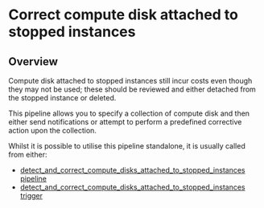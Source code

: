# Correct compute disk attached to stopped instances

## Overview

Compute disk attached to stopped instances still incur costs even though they may not be used; these should be reviewed and either detached from the stopped instance or deleted.

This pipeline allows you to specify a collection of compute disk and then either send notifications or attempt to perform a predefined corrective action upon the collection.

Whilst it is possible to utilise this pipeline standalone, it is usually called from either:
- [detect_and_correct_compute_disks_attached_to_stopped_instances pipeline](https://hub.flowpipe.io/mods/turbot/gcp_thrifty/pipelines/gcp_thrifty.pipeline.detect_and_correct_compute_disks_attached_to_stopped_instance)
- [detect_and_correct_compute_disks_attached_to_stopped_instances trigger](https://hub.flowpipe.io/mods/turbot/gcp_thrifty/triggers/gcp_thrifty.trigger.query.detect_and_correct_compute_disks_attached_to_stopped_instance)